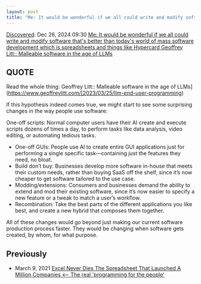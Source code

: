 ```yaml
---
layout: post
title: "Me: It would be wonderful if we all could write and modify software that's better than today's  world of mass software development which is spreadsheets  and things like Hypercard Geoffrey Litt:: Malleable software in the age of LLMs"
---
```

[Discovered](http://rolandtanglao.com/2020/07/29/p1-blogthis-checkvist-list-links-to-blog/): Dec 26, 2024 09:30 [Me: It would be wonderful if we all could write and modify software that's better than today's  world of mass software development which is spreadsheets  and things like Hypercard Geoffrey Litt:: Malleable software in the age of LLMs](https://www.geoffreylitt.com/2023/03/25/llm-end-user-programming) 

## QUOTE

Read the whole thing: Geoffrey Litt:: Malleable software in the age of LLMs](https://www.geoffreylitt.com/[2023/03/25/llm-end-user-programming) 

If this hypothesis indeed comes true, we might start to see some surprising changes in the way people use software:

One-off scripts: Normal computer users have their AI create and execute scripts dozens of times a day, to perform tasks like data analysis, video editing, or automating tedious tasks.
* One-off GUIs: People use AI to create entire GUI applications just for performing a single specific task—containing just the features they need, no bloat.
* Build don’t buy: Businesses develop more software in-house that meets their custom needs, rather than buying SaaS off the shelf, since it’s now cheaper to get software tailored to the use case.
* Modding/extensions: Consumers and businesses demand the ability to extend and mod their existing software, since it’s now easier to specify a new feature or a tweak to match a user’s workflow.
* Recombination: Take the best parts of the different applications you like best, and create a new hybrid that composes them together.

All of these changes would go beyond just making our current software production process faster. They would be changing when software gets created, by whom, for what purpose.

## Previously

* March 9, 2021 [Excel Never Dies The Spreadsheet That Launched A Million Companies <-- The real 'programming for the people'](http://rolandtanglao.com/2021/03/09/p1-excel-never-dies-the-spreadsheet-that-launched-a-million-companies/)
